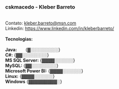 ### cskmacedo - Kleber Barreto

<br>Contato: kleber.barreto@msn.com
<br>Linkedin: https://www.linkedin.com/in/kleberbarreto/
<br>
<br><b>Tecnologias:</b>
<br>
<br><b>Java:</b>                &nbsp; &nbsp; &nbsp; {▓░░░░░░░░░}
<br><b>C#:</b>                  {▓▓░░░░░░░░}
<br><b>MS SQL Server:</b>       {▓▓▓▓░░░░░░}
<br><b>MySQL:</b>               {▓▓░░░░░░░░}
<br><b>Microsoft Power BI:</b>  {▓▓▓▓░░░░░░}
<br><b>Linux:</b>               {▓▓▓▓░░░░░░}
<br><b>Windows</b>              {▓▓▓▓▓▓▓▓▓░}
<br> 

<!--
**kbmbarreto/kbmbarreto** is a ✨ _special_ ✨ repository because its `README.md` (this file) appears on your GitHub profile.
👋 ⚡

Here are some ideas to get you started:

- 🔭 I’m currently working on ...
- 🌱 I’m currently learning ...
- 👯 I’m looking to collaborate on ...
- 🤔 I’m looking for help with ...
- 💬 Ask me about ...
- 📫 How to reach me: ...
- 😄 Pronouns: ...
- ⚡ Fun fact: ...
-->
